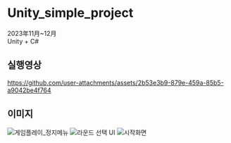 # Unity_simple_project

2023年11月~12月  
Unity + C#  

## 실행영상

https://github.com/user-attachments/assets/2b53e3b9-879e-459a-85b5-a9042be4f764


## 이미지

![게임플레이_정지메뉴](https://github.com/user-attachments/assets/11276665-eaa0-4c2a-af9a-b3550fa4149f)
![라운드 선택 UI](https://github.com/user-attachments/assets/8620d9df-b3bf-425e-9d1c-65e326355cdf)
![시작화면](https://github.com/user-attachments/assets/c4665e4e-321c-41ec-b297-144a52a7c3c2)
